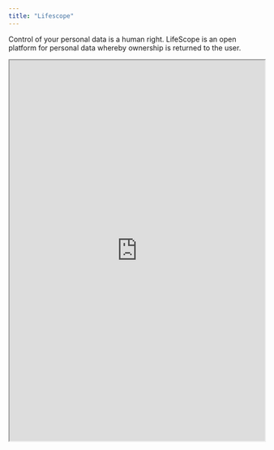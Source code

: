 ```yaml
---
title: "Lifescope"
---
```


Control of your personal data is a human right.
LifeScope is an open platform for personal data whereby ownership is returned to the user.

<iframe height="750" width="100%" src="https://ewelton.github.io/ktest/wiki.html#Lifescope"></iframe>
